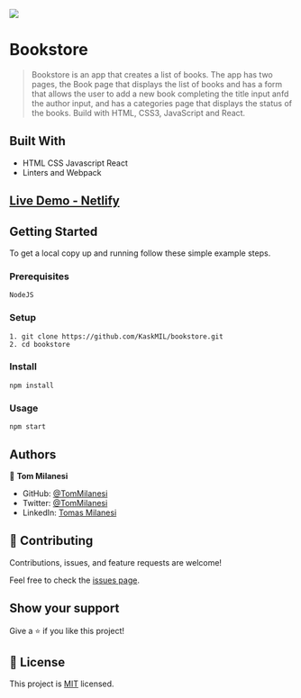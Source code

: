 ![](https://img.shields.io/badge/Microverse-blueviolet)

# Bookstore

> Bookstore is an app that creates a list of books. The app has two pages, the Book page that displays the list of books and has a form that allows the user to add a new book completing the title input anfd the author input, and has a categories page that displays the status of the books. Build with HTML, CSS3, JavaScript and React.

## Built With

- HTML CSS Javascript React
- Linters and Webpack

## [Live Demo - Netlify](https://dev--bejewelled-llama-07d4a6.netlify.app/)


## Getting Started

To get a local copy up and running follow these simple example steps.

### Prerequisites

    NodeJS

### Setup

    1. git clone https://github.com/KaskMIL/bookstore.git
    2. cd bookstore

### Install

    npm install

### Usage

    npm start


## Authors

👤 **Tom Milanesi**

- GitHub: [@TomMilanesi](https://github.com/KaskMIL)
- Twitter: [@TomMilanesi](https://twitter.com/TomasMilanesi)
- LinkedIn: [Tomas Milanesi](https://www.linkedin.com/in/tomas-milanesi-3427bb185/)

## 🤝 Contributing

Contributions, issues, and feature requests are welcome!

Feel free to check the [issues page](../../issues/).

## Show your support

Give a ⭐️ if you like this project!


## 📝 License

This project is [MIT](./MIT.md) licensed.
